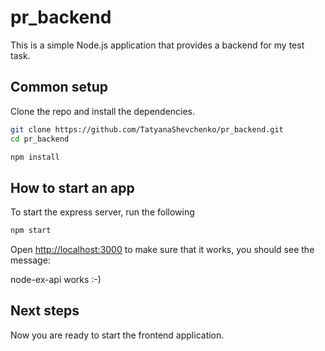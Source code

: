 # pr_backend

This is a simple Node.js application that provides a backend for my test task.

## Common setup

Clone the repo and install the dependencies.

```bash
git clone https://github.com/TatyanaShevchenko/pr_backend.git
cd pr_backend
```

```bash
npm install
```

## How to start an app

To start the express server, run the following

```bash
npm start
```

Open [http://localhost:3000](http://localhost:3000) to make sure that it works, you should see the message:

node-ex-api works :-)

## Next steps

Now you are ready to start the frontend application.
